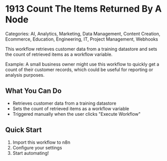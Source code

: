 # 1913 Count The Items Returned By A Node

Categories: AI, Analytics, Marketing, Data Management, Content Creation, Ecommerce, Education, Engineering, IT, Project Management, Webhooks

This workflow retrieves customer data from a training datastore and sets the count of retrieved items as a workflow variable.

Example: A small business owner might use this workflow to quickly get a count of their customer records, which could be useful for reporting or analysis purposes.

## What You Can Do
- Retrieves customer data from a training datastore
- Sets the count of retrieved items as a workflow variable
- Triggered manually when the user clicks "Execute Workflow"

## Quick Start
1. Import this workflow to n8n
2. Configure your settings
3. Start automating!



